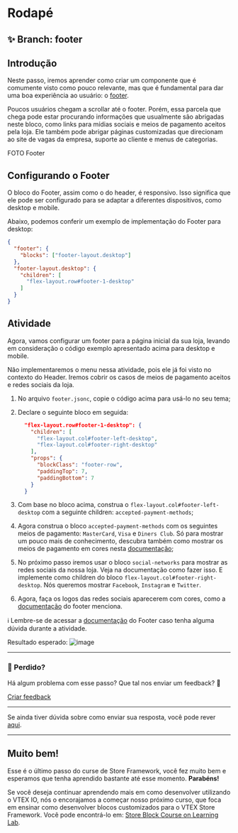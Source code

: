 # Rodapé

## :sparkles: **Branch:** footer

## Introdução

Neste passo, iremos aprender como criar um componente que é comumente visto como pouco relevante, mas que é fundamental para dar uma boa experiência ao usuário: o [footer](https://vtex.io/docs/components/all/vtex.store-footer/).

Poucos usuários chegam a scrollar até o footer. Porém, essa parcela que chega pode estar procurando informações que usualmente são abrigadas neste bloco, como links para mídias sociais e meios de pagamento aceitos pela loja. Ele também pode abrigar páginas customizadas que direcionam ao site de vagas da empresa, suporte ao cliente e menus de categorias.

FOTO Footer

## Configurando o Footer

O bloco do Footer, assim como o do header, é responsivo. Isso significa que ele pode ser configurado para se adaptar a diferentes dispositivos, como desktop e mobile.

Abaixo, podemos conferir um exemplo de implementação do Footer para desktop:

```json
{
  "footer": {
    "blocks": ["footer-layout.desktop"]
  },
  "footer-layout.desktop": {
    "children": [
      "flex-layout.row#footer-1-desktop"
    ]
  }
}
```

## Atividade

Agora, vamos configurar um footer para a página inicial da sua loja, levando em consideração o código exemplo apresentado acima para desktop e mobile.

Não implementaremos o menu nessa atividade, pois ele já foi visto no contexto do Header. Iremos cobrir os casos de meios de pagamento aceitos e redes sociais da loja.

1. No arquivo `footer.jsonc`, copie o código acima para usá-lo no seu tema;
2. Declare o seguinte bloco em seguida:

    ```json
      "flex-layout.row#footer-1-desktop": {
        "children": [
          "flex-layout.col#footer-left-desktop",
          "flex-layout.col#footer-right-desktop"
        ],
        "props": {
          "blockClass": "footer-row",
          "paddingTop": 7,
          "paddingBottom": 7
        }
      }
    ```

3. Com base no bloco acima, construa o `flex-layout.col#footer-left-desktop` com a seguinte children: `accepted-payment-methods`;

4. Agora construa o bloco `accepted-payment-methods` com os seguintes meios de pagamento: `MasterCard`, `Visa` e `Diners Club`. Só para mostrar um pouco mais de conhecimento, descubra também como mostrar os meios de pagamento em cores nesta [documentação](https://vtex.io/docs/components/all/vtex.store-footer/);

5. No próximo passo iremos usar o bloco `social-networks` para mostrar as redes sociais da nossa loja. Veja na documentação como fazer isso. E implemente como children do bloco `flex-layout.col#footer-right-desktop`. Nós queremos mostrar `Facebook`, `Instagram` e `Twitter`.

6. Agora, faça os logos das redes sociais aparecerem com cores, como a [documentação](https://vtex.io/docs/components/all/vtex.store-footer/) do footer menciona.

:information_source: Lembre-se de acessar a [documentação](https://vtex.io/docs/components/all/vtex.store-footer/) do Footer caso tenha alguma dúvida durante a atividade. 

Resultado esperado:
![image](https://user-images.githubusercontent.com/12139385/70229436-00105f80-1735-11ea-9c26-9f16a3820f52.png)

---

### :no_entry_sign: Perdido? 

Há algum problema com esse passo? Que tal nos enviar um feedback? :pray:

[Criar feedback](https://docs.google.com/forms/d/e/1FAIpQLSeaWrm0Hogm-txm5Ww6mUa68eDuE3WnpFjUSVJ3Wi3dnmCb7A/viewform?usp=pp_url&entry.1784529524=Rodap%C3%A9) 

---

Se ainda tiver dúvida sobre como enviar sua resposta, você pode rever [aqui](https://github.com/rafaeldriveme1/store-framework/issues/3).

---
## Muito bem!
Esse é o último passo do curse de Store Framework, você fez muito bem e esperamos que tenha aprendido bastante até esse momento. **Parabéns!**

Se você deseja continuar aprendendo mais em como desenvolver utilizando o VTEX IO, nós o encorajamos a começar nosso próximo curso, que foca em ensinar como desenvolver blocos customizados para o VTEX Store Framework. Você pode encontrá-lo em: [Store Block Course on Learning Lab](https://lab.github.com/vtex-trainings/vtex-store-block-course).